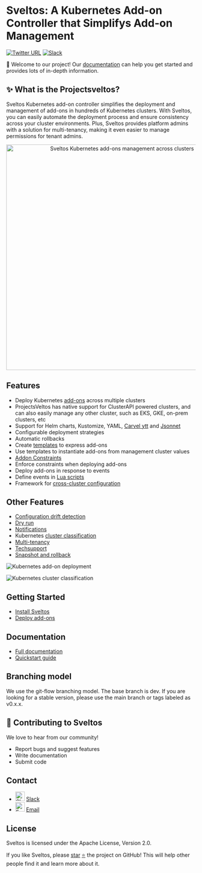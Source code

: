 # Sveltos: A Kubernetes Add-on Controller that Simplifys Add-on Management

[![Twitter URL](https://img.shields.io/twitter/url/https/twitter.com/projectsveltos.svg?style=social&label=Follow%20%40projectsveltos)](https://twitter.com/projectsveltos)
[![Slack](https://img.shields.io/badge/join%20slack-%23projectsveltos-brighteen)](https://join.slack.com/t/projectsveltos/shared_invite/zt-1hraownbr-W8NTs6LTimxLPB8Erj8Q6Q)

👋 Welcome to our project! Our [documentation](https://projectsveltos.github.io/sveltos/) can help you get started and provides lots of in-depth information.

## ✨ What is the Projectsveltos?

Sveltos Kubernetes add-on controller simplifies the deployment and management of add-ons in hundreds of Kubernetes clusters. With Sveltos, you can easily automate the deployment process and ensure consistency across your cluster environments. Plus, Sveltos provides platform admins with a solution for multi-tenancy, making it even easier to manage permissions for tenant admins.

<p align="center">
  <img alt="Sveltos Kubernetes add-ons management across clusters" src="https://github.com/projectsveltos/sveltos-manager/blob/dev/doc/multi-clusters.png" width="600"/>
 </p>

## Features

* Deploy Kubernetes [add-ons](https://projectsveltos.github.io/sveltos/addons/) across multiple clusters
* ProjectsVeltos has native support for ClusterAPI powered clusters, and can also easily manage any other cluster, such as EKS, GKE, on-prem clusters, etc 
* Support for Helm charts, Kustomize, YAML, [Carvel ytt](https://projectsveltos.github.io/sveltos/ytt_extension/) and [Jsonnet](https://projectsveltos.github.io/sveltos/jsonnet_extension/)
* Configurable deployment strategies
* Automatic rollbacks
* Create [templates](https://projectsveltos.github.io/sveltos/template/) to express add-ons
* Use templates to instantiate add-ons from management cluster values
* [Addon Constraints](https://projectsveltos.github.io/sveltos/addon_constraint/)
* Enforce constraints when deploying add-ons
* Deploy add-ons in response to events
* Define events in [Lua scripts](https://github.com/projectsveltos/sveltos/blob/main/docs/addon_event_deployment.md#event-definition)
* Framework for [cross-cluster configuration](https://projectsveltos.github.io/sveltos/addon_event_deployment/#cross-clusters)

## Other Features
* [Configuration drift detection](https://projectsveltos.github.io/sveltos/configuration_drift/)
* [Dry run](https://projectsveltos.github.io/sveltos/dryrun/)
* [Notifications](https://projectsveltos.github.io/sveltos/notifications)
* Kubernetes [cluster classification](https://projectsveltos.github.io/sveltos/labels_management/)
* [Multi-tenancy](https://projectsveltos.github.io/sveltos/multi-tenancy/)
* [Techsupport](https://projectsveltos.github.io/sveltos/techsupport/)
* [Snapshot and rollback](https://projectsveltos.github.io/sveltos/snapshot/)

![Kubernetes add-on deployment](https://github.com/projectsveltos/sveltos/blob/main/docs/assets/addons_deployment.gif)

![Kubernetes cluster classification](https://github.com/projectsveltos/sveltos/blob/main/docs/assets/classifier.gif)

## Getting Started

* [Install Sveltos](https://projectsveltos.github.io/sveltos/install/)
* [Deploy add-ons](https://projectsveltos.github.io/sveltos/addons/)

## Documentation

* [Full documentation](https://projectsveltos.github.io/sveltos/)
* [Quickstart guide](https://projectsveltos.github.io/sveltos/quick_start/)

## Branching model

We use the git-flow branching model. The base branch is dev. If you are looking for a stable version, please use the main branch or tags labeled as v0.x.x.

## 🤗 Contributing to Sveltos

We love to hear from our community!

* Report bugs and suggest features
* Write documentation
* Submit code

## Contact

* <img src="https://github.com/projectsveltos/.github/blob/main/docs/slack_logo.png" alt="Slack" width="25" /> [Slack](https://projectsveltos.slack.com/)
* <img src="https://github.com/projectsveltos/.github/blob/main/docs/email_logo.png" alt="Email" width="25" /> [Email](mailto:hello@projectsveltos.io)

## License

Sveltos is licensed under the Apache License, Version 2.0.

If you like Sveltos, please [star](https://github.com/projectsveltos/sveltos-manager) [:star:](https://github.com/projectsveltos/sveltos-manager) the project on GitHub! This will help other people find it and learn more about it.
